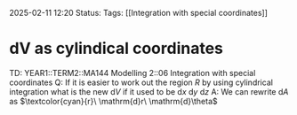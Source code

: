 2025-02-11 12:20
Status: 
Tags: [[Integration with special coordinates]]
# dV as cylindical coordinates

TD: YEAR1::TERM2::MA144 Modelling 2::06 Integration with special coordinates
Q: If it is easier to work out the region $R$ by using cylindrical integration what is the new $\mathrm{d}V$ if it used to be $\mathrm{d}x\ \mathrm{d}y\ \mathrm{d}z$
A: We can rewrite $\mathrm{d}A$ as $\textcolor{cyan}{r}\ \mathrm{d}r\ \mathrm{d}\theta$